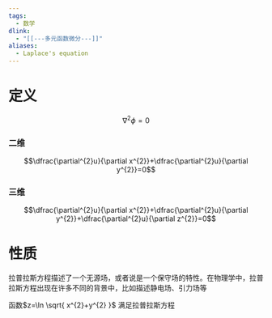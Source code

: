 ```yaml
---
tags:
  - 数学
dlink:
  - "[[---多元函数微分---]]"
aliases:
  - Laplace's equation
---
```

# 定义

$$\nabla^{2}\phi​=0$$

### 二维
$$\dfrac{\partial^{2}u}{\partial x^{2}}+\dfrac{\partial^{2}u}{\partial y^{2}}=0$$
### 三维
$$\dfrac{\partial^{2}u}{\partial x^{2}}+\dfrac{\partial^{2}u}{\partial y^{2}}+\dfrac{\partial^{2}u}{\partial z^{2}}=0$$

# 性质
拉普拉斯方程描述了一个无源场，或者说是一个保守场的特性。在物理学中，拉普拉斯方程出现在许多不同的背景中，比如描述静电场、引力场等





函数$z=\ln \sqrt{ x^{2}+y^{2} }$ 满足拉普拉斯方程
